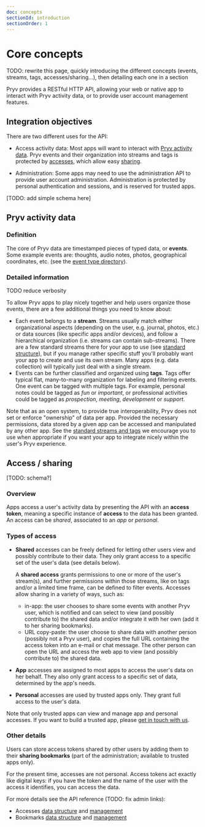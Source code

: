 ```yaml
---
doc: concepts
sectionId: introduction
sectionOrder: 1
---
```


# Core concepts

TODO: rewrite this page, quickly introducing the different concepts (events, streams, tags, accesses/sharing...), then detailing each one in a section

Pryv provides a RESTful HTTP API, allowing your web or native app to interact with Pryv activity data, or to provide user account management features.


## Integration objectives

There are two different uses for the API:

- Access activity data: Most apps will want to interact with [Pryv activity data](reference.html#activity). Pryv events and their organization into streams and tags is protected by [accesses](reference.html#data-structure-access), which allow easy [sharing](#sharing).

- Administration: Some apps may need to use the administration API to provide user account administration. Administration is protected by personal authentication and sessions, and is reserved for trusted apps.

[TODO: add simple schema here]


## <a id="activity-data"></a>Pryv activity data


### Definition

The core of Pryv data are timestamped pieces of typed data, or **events**. Some example events are: thoughts, audio notes, photos, geographical coordinates, etc. (see the [event type directory](event-types.html#directory)).


### Detailed information

TODO reduce verbosity

To allow Pryv apps to play nicely together and help users organize those events, there are a few additional things you need to know about:

- Each event belongs to a **stream**. Streams usually match either organizational aspects (depending on the user, e.g. journal, photos, etc.) or data sources (like specific apps and/or devices), and follow a hierarchical organization (i.e. streams can contain sub-streams). There are a few standard streams there for your app to use (see [standard structure](standard-structure.html)), but if you manage rather specific stuff you'll probably want your app to create and use its own stream. Many apps (e.g. data collection) will typically just deal with a single stream.
- Events can be further classified and organized using **tags**. Tags offer typical flat, many-to-many organization for labeling and filtering events. One event can be tagged with multiple tags. For example, personal notes could be tagged as *fun* or *important*, or professional activities could be tagged as *prospection*, *meeting*, *development* or *support*.

Note that as an open system, to provide true interoperability, Pryv does not set or enforce "ownership" of data per app. Provided the necessary permissions, data stored by a given app can be accessed and manipulated by any other app.
See the [standard streams and tags](standard-structure.html) we encourage you to use when appropriate if you want your app to integrate nicely within the user's Pryv experience.


## <a id="sharing"></a>Access / sharing

[TODO: schema?]

### Overview

Apps access a user's activity data by presenting the API with an **access token**, meaning a specific instance of **access** to the data has been granted. An access can be *shared*, associated to an *app* or *personal*.


### Types of access

- **Shared** accesses can be freely defined for letting other users view and possibly contribute to their data. They only grant access to a specific set of the user's data (see details below).

	A **shared access** grants permissions to one or more of the user's stream(s), and further permissions within those streams, like on tags and/or a limited time frame, can be defined to filter events. Accesses allow sharing in a variety of ways, such as:

	- in-app: the user chooses to share some events with another Pryv user, which is notified and can select to view (and possibly contribute to) the shared data and/or integrate it with her own (add it to her sharing bookmarks).
	- URL copy-paste: the user choose to share data with another person (possibly not a Pryv user), and copies the full URL containing the access token into an e-mail or chat message. The other person can open the URL and access the web app to view (and possibly contribute to) the shared data.

- **App** accesses are assigned to most apps to access the user's data on her behalf. They also only grant access to a specific set of data, determined by the app's needs.

- **Personal** accesses are used by trusted apps only. They grant full access to the user's data.

Note that only trusted apps can view and manage app and personal accesses. If you want to build a trusted app, please [get in touch with us](mailto:developers@pryv.com).


### Other details

Users can store access tokens shared by other users by adding them to their **sharing bookmarks** (part of the administration; available to trusted apps only).

For the present time, accesses are not personal. Access tokens act exactly like digital keys: if you have the token and the name of the user with the access it identifies, you can access the data.

For more details see the API reference (TODO: fix admin links):

- Accesses [data structure](reference.html#data-structure-access) and [management](reference.html#admin-accesses)
- Bookmarks [data structure](reference.html#data-structure-bookmark) and [management](reference.html#admin-bookmarks)
